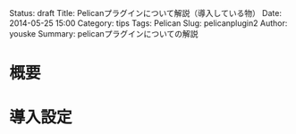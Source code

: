 Status: draft
Title: Pelicanプラグインについて解説（導入している物）
Date: 2014-05-25 15:00
Category: tips
Tags: Pelican
Slug: pelicanplugin2
Author: youske
Summary: pelicanプラグインについての解説

# 概要

# 導入設定

